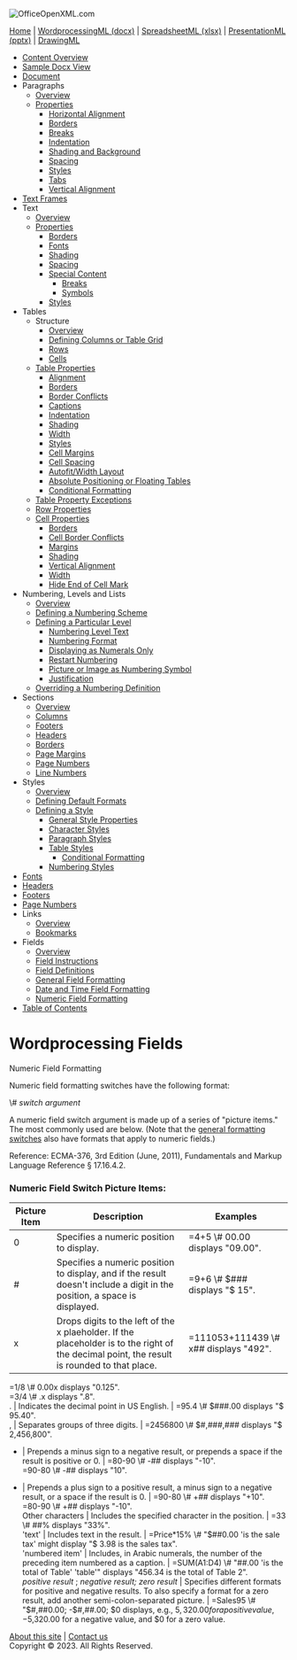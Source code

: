 ![OfficeOpenXML.com](images/banner1.png)

[Home](index.md) | [WordprocessingML (docx)](anatomyofOOXML.md) | [SpreadsheetML (xlsx)](anatomyofOOXML-xlsx.md) | [PresentationML (pptx)](anatomyofOOXML-pptx.md) | [DrawingML](drwOverview.md)

- [Content Overview](WPcontentOverview.md)
- [Sample Docx View](WPsampleDoc.md)
- [Document](WPdocument.md)
- Paragraphs
  - [Overview](WPparagraph.md)
  - [Properties](WPparagraphProperties.md)
    - [Horizontal Alignment](WPalignment.md)
    - [Borders](WPborders.md)
    - [Breaks](WPtextSpecialContent-break.md)
    - [Indentation](WPindentation.md)
    - [Shading and Background](WPshading.md)
    - [Spacing](WPspacing.md)
    - [Styles](WPstyleParStyles.md)
    - [Tabs](WPtab.md)
    - [Vertical Alignment](WPborders.md)
- [Text Frames](WPparagraph-textFrames.md)
- Text
  - [Overview](WPtext.md)
  - [Properties](WPtextFormatting.md)
    - [Borders](WPtextBorders.md)
    - [Fonts](WPtextFonts.md)
    - [Shading](WPtextShading.md)
    - [Spacing](WPtextSpacing.md)
    - [Special Content](WPtextSpecialContent.md)
      - [Breaks](WPtextSpecialContent-break.md)
      - [Symbols](WPtextSpecialContent-symbol.md)
    - [Styles](WPstyleCharStyles.md)
- Tables
  - Structure
    - [Overview](WPtable.md)
    - [Defining Columns or Table Grid](WPtableGrid.md)
    - [Rows](WPtableRow.md)
    - [Cells](WPtableCell.md)
  - [Table Properties](WPtableProperties.md)
    - [Alignment](WPtableAlignment.md)
    - [Borders](WPtableBorders.md)
    - [Border Conflicts](WPtableCellBorderConflicts.md)
    - [Captions](WPtableCaption.md)
    - [Indentation](WPtableIndent.md)
    - [Shading](WPtableShading.md)
    - [Width](WPtableWidth.md)
    - [Styles](WPstyleTableStyles.md)
    - [Cell Margins](WPtableCellMargins.md)
    - [Cell Spacing](WPtableCellSpacing.md)
    - [Autofit/Width Layout](WPtableLayout.md)
    - [Absolute Positioning or Floating Tables](WPfloatingTables.md)
    - [Conditional Formatting](WPtblLook.md)
  - [Table Property Exceptions](WPtablePropertyExceptions.md)
  - [Row Properties](WPtableRowProperties.md)
  - [Cell Properties](WPtableCellProperties.md)
    - [Borders](WPtableCellProperties-Borders.md)
    - [Cell Border Conflicts](WPtableCellBorderConflicts.md)
    - [Margins](WPtableCellProperties-Margins.md)
    - [Shading](WPtableCellProperties-Shading.md)
    - [Vertical Alignment](WPtableCellProperties-verticalAlignment.md)
    - [Width](WPtableCellProperties-Width.md)
    - [Hide End of Cell Mark](WPhideMark.md)
- Numbering, Levels and Lists
  - [Overview](WPnumbering.md)
  - [Defining a Numbering Scheme](WPnumberingAbstractNum.md)
  - [Defining a Particular Level](WPnumberingLvl.md)
    - [Numbering Level Text](WPnumberingLevelText.md)
    - [Numbering Format](WPnumbering-numFmt.md)
    - [Displaying as Numerals Only](WPnumbering-isLgl.md)
    - [Restart Numbering](WPnumbering-restart.md)
    - [Picture or Image as Numbering Symbol](WPnumbering-imagesAsSymbol.md)
    - [Justification](WPnumbering-lvlJc.md)
  - [Overriding a Numbering Definition](WPnumberingOverride.md)
- Sections
  - [Overview](WPsection.md)
  - [Columns](WPsectionCols.md)
  - [Footers](WPsectionFooterReference.md)
  - [Headers](WPsectionHeaderReference.md)
  - [Borders](WPsectionBorders.md)
  - [Page Margins](WPsectionPgMar.md)
  - [Page Numbers](WPSectionPgNumType.md)
  - [Line Numbers](WPsectionLineNumbering.md)
- Styles
  - [Overview](WPstyles.md)
  - [Defining Default Formats](WPstyleDefaults.md)
  - [Defining a Style](WPstyle.md)
    - [General Style Properties](WPstyleGenProps.md)
    - [Character Styles](WPstyleCharStyles.md)
    - [Paragraph Styles](WPstyleParStyles.md)
    - [Table Styles](WPstyleTableStyles.md)
      - [Conditional Formatting](WPstyleTableStylesCond.md)
    - [Numbering Styles](WPstyleNumStyles.md)
- [Fonts](WPfonts.md)
- [Headers](WPheaders.md)
- [Footers](WPfooters.md)
- [Page Numbers](WPSectionPgNumType.md)
- Links
  - [Overview](WPhyperlink.md)
  - [Bookmarks](WPbookmark.md)
- Fields
  - [Overview](WPfields.md)
  - [Field Instructions](WPfieldInstructions.md)
  - [Field Definitions](WPfieldDefinitions.md)
  - [General Field Formatting](WPgeneralFieldSwitches.md)
  - [Date and Time Field Formatting](WPdateTimeFieldSwitches.md)
  - [Numeric Field Formatting](WPnumericFieldSwitches.md)
- [Table of Contents](WPtableOfContents.md)

# Wordprocessing Fields

Numeric Field Formatting

Numeric field formatting switches have the following format:

\\# _switch argument_

A numeric field switch argument is made up of a series of "picture items." The most commonly used are below. (Note that the [general formatting switches](WPgeneralFieldSwitches.md) also have formats that apply to numeric fields.)

Reference: ECMA-376, 3rd Edition (June, 2011), Fundamentals and Markup Language Reference § 17.16.4.2.

### Numeric Field Switch Picture Items:

| Picture Item | Description                                                                                                                                 | Examples                               |
| ------------ | ------------------------------------------------------------------------------------------------------------------------------------------- | -------------------------------------- |
| 0            | Specifies a numeric position to display.                                                                                                    | =4+5 \\# 00.00 displays "09.00".       |
| #            | Specifies a numeric position to display, and if the result doesn't include a digit in the position, a space is displayed.                   | =9+6 \\# $###  displays "$ 15".        |
| x            | Drops digits to the left of the x plaeholder. If the placeholder is to the right of the decimal point, the result is rounded to that place. | =111053+111439 \\# x## displays "492". |

=1/8 \\# 0.00x displays "0.125".  
=3/4 \\# .x displays ".8".  
. | Indicates the decimal point in US English. | =95.4 \\# $###.00  displays "$ 95.40".  
, | Separates groups of three digits. | =2456800 \\# $#,###,###  displays "$ 2,456,800".

- | Prepends a minus sign to a negative result, or prepends a space if the result is positive or 0. | =80-90 \\# -## displays "-10".  
  =90-80 \\# -## displays "10".

* | Prepends a plus sign to a positive result, a minus sign to a negative result, or a space if the result is 0. | =90-80 \\# +## displays "+10".  
  =80-90 \\# +## displays "-10".  
  Other characters | Includes the specified character in the position. | =33 \\# ##% displays "33%".  
  'text' | Includes text in the result. | =Price\*15% \\# "$##0.00 'is the sale tax' might display "$ 3.98 is the sales tax".  
  'numbered item' | Includes, in Arabic numerals, the number of the preceding item numbered as a caption. | =SUM(A1:D4) \\# "##.00 'is the total of Table' 'table'" displays "456.34 is the total of Table 2".  
  _positive result_ ; _negative result; zero result_ | Specifies different formats for positive and negative results. To also specify a format for a zero result, add another semi-colon-separated picture. | =Sales95 \\# "$#,##0.00; -$#,##.00; $0 displays, e.g., $5,320.00 for a positive value, -$5,320.00 for a negative value, and $0 for a zero value.

[About this site](aboutThisSite.md) | [Contact us](contactUs.md)  
Copyright © 2023. All Rights Reserved.
